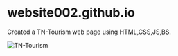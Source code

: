 # website002.github.io
Created a TN-Tourism web page using HTML,CSS,JS,BS.


![TN-Tourism](https://user-images.githubusercontent.com/58935531/85917179-93e27e00-b875-11ea-94e3-dd85462a6030.gif)
